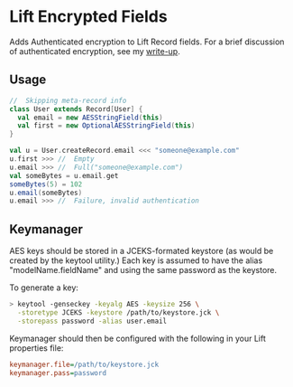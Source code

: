 # Lift Encrypted Fields

Adds Authenticated encryption to Lift Record fields. For a brief discussion of authenticated encryption, see my
[write-up](http://cmlubinski.info/cryptography-and-security-coders#encryption-modes]).

## Usage
```scala
//  Skipping meta-record info
class User extends Record[User] {
  val email = new AESStringField(this)
  val first = new OptionalAESStringField(this)
}

val u = User.createRecord.email <<< "someone@example.com"
u.first >>> //  Empty
u.email >>> //  Full("someone@example.com")
val someBytes = u.email.get
someBytes(5) = 102
u.email(someBytes)
u.email >>> //  Failure, invalid authentication
```

## Keymanager
AES keys should be stored in a JCEKS-formated keystore (as would be created by the keytool utility.) Each key is
assumed to have the alias "modelName.fieldName" and using the same password as the keystore.

To generate a key:
```bash
> keytool -genseckey -keyalg AES -keysize 256 \
  -storetype JCEKS -keystore /path/to/keystore.jck \
  -storepass password -alias user.email
```

Keymanager should then be configured with the following in your Lift properties file:
```ini
keymanager.file=/path/to/keystore.jck
keymanager.pass=password
```
